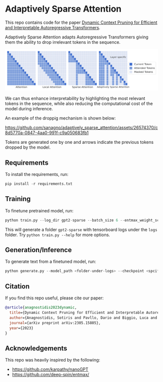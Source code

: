 # Adaptively Sparse Attention

This repo contains code for the paper [Dynamic Context Pruning for Efficient and Interpretable Autoregressive Transformers](https://arxiv.org/abs/2305.15805).

Adaptively Sparse Attention adapts Autoregressive Transformers giving them the ability to drop irrelevant tokens in the sequence.

<p align="center">
  <img src="assets/attention.png" width="650" />
</p>

We can thus enhance interpretability by highlighting the most relevant tokens in the sequence, while also reducing the computational cost of the model during inference.

An example of the droppig mechanism is shown below:



https://github.com/sanagno/adaptively_sparse_attention/assets/26574370/c8d5770a-0847-4aa0-991f-c9a050683fb1



Tokens are generated one by one and arrows indicate the previous tokens dropped by the model.


## Requirements
To install the requirements, run:

```python
pip install -r requirements.txt
```

## Training
To finetune pretrained model, run:

```python
python train.py --log_dir gpt2-sparse --batch_size 6 --entmax_weight_scheduler cosine_1_8_25000 --sparse_attention true --pretrained gpt2 --int_n_embd 64
```

This will generate a folder `gpt2-sparse` with tensorboard logs under the `logs` folder. Try `python train.py --help` for more options.

## Generation/Inference
To generate text from a finetuned model, run:

```python
python generate.py --model_path <folder-under-logs> --checkpoint <spcify-checkpoint>
```

## Citation
If you find this repo useful, please cite our paper:

```bibtex
@article{anagnostidis2023dynamic,
  title={Dynamic Context Pruning for Efficient and Interpretable Autoregressive Transformers},
  author={Anagnostidis, Sotiris and Pavllo, Dario and Biggio, Luca and Noci, Lorenzo and Lucchi, Aurelien and Hoffmann, Thomas},
  journal={arXiv preprint arXiv:2305.15805},
  year={2023}
}
```

## Acknowledgements
This repo was heavily inspired by the following:

- https://github.com/karpathy/nanoGPT
- https://github.com/deep-spin/entmax/
